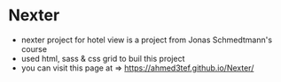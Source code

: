 # Nexter
- nexter project for hotel view is a project from Jonas Schmedtmann's course
- used html, sass & css grid to buil this project
- you can visit this page at => https://ahmed3tef.github.io/Nexter/
